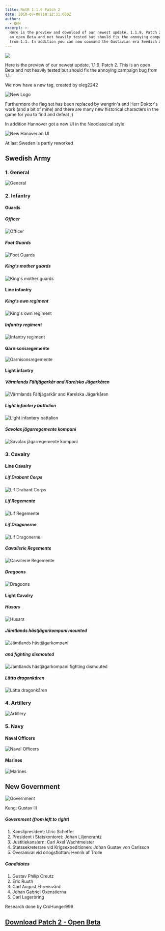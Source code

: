 ```yaml
---
title: RotR 1.1.9 Patch 2
date: 2018-07-08T18:12:31.000Z
author:
  - QHH
excerpt: >-
  Here is the preview and download of our newest update, 1.1.9, Patch 2. This is
  an open Beta and not heavily tested but should fix the annoying campaign bug
  from 1.1. In addition you can now command the Gustavian era Swedish army.
---
```

![](../_img/2018-07-08-patch2_promo-pic.png)

Here is the preview of our newest update, 1.1.9, Patch 2. This is an open Beta and not heavily tested but should fix the annoying campaign bug from 1.1.

We now have a new tag, created by oleg2242

![New Logo](https://steamuserimages-a.akamaihd.net/ugc/959713744232010466/5D9B8B06373712DBC7A6E60331EBDADF19332E9F/)

Furthermore the flag set has been replaced by wangrin's and Herr Doktor's work (and a bit of mine) and there are many new historical characters in the game for you to find and defeat ;)

In addition Hannover got a new UI in the Neoclassical style

![New Hanoverian UI](../_img/2018-07-08-patch2_hannover-ui.jpg)

At last Sweden is partly reworked

## Swedish Army

### 1. General

![General](../_img/2018-07-08-patch2_general.jpg)

### 2. Infantry

#### Guards

##### Officer
![Officer](../_img/2018-07-08-patch2_officer.png)

##### Foot Guards
![Foot Guards](../_img/2018-07-08-patch2_foot-guards.jpg)

##### King's mother guards
![King's mother guards](https://steamuserimages-a.akamaihd.net/ugc/930436190616336450/B2C0C5F1AF4006665A77C5F230D6240BAEE434E2/)  

#### Line infantry

##### King's own regiment
![King's own regiment](https://steamuserimages-a.akamaihd.net/ugc/930436190616335136/BF9F5404A733F3684DEF1FB3CEFB8817376E40F0/)

##### Infantry regiment
![Infantry regiment](../_img/2018-07-08-patch2_infantry-regiment.jpg)

#### Garnisonsregemente
![Garnisonsregemente](https://steamuserimages-a.akamaihd.net/ugc/932688289952456048/0A7280A07C42637E4741F4CDB711907B55AD016F/)

#### Light infantry

##### Värmlands Fältjägarkår and Karelska Jägarkåren
![Värmlands Fältjägarkår and Karelska Jägarkåren](https://steamuserimages-a.akamaihd.net/ugc/932688426800697105/88020B519E79D40C23F70E9A2AEA7A2FDCD9162C/)

##### Light infantery battalion
![Light infantery battalion](https://steamuserimages-a.akamaihd.net/ugc/932689273342272524/121E5EF28CC49E58D9F1EC42337CFEEB98448776/)

##### Savolax jägarregemente kompani
![Savolax jägarregemente kompani](https://steamuserimages-a.akamaihd.net/ugc/931563477021362727/0C6E55A108E460005E54FAB5088D1E711FBF9178/)

### 3. Cavalry

#### Line Cavalry

##### Lif Drabant Corps
![Lif Drabant Corps](https://steamuserimages-a.akamaihd.net/ugc/925919038097181802/016A3990DC651469277C6FDA0A67DC4274E989BC/)

##### Lif Regemente
![Lif Regemente](https://steamuserimages-a.akamaihd.net/ugc/925919427373673242/125D411339563112CD0296F4283410E7BC762B25/)

##### Lif Dragonerne
![Lif Dragonerne](https://steamuserimages-a.akamaihd.net/ugc/925919427373672648/5FB51AA7BBE12A1FE09D6CEFF2AAB468AA4E02BC/)

##### Cavallerie Regemente
![Cavallerie Regemente](https://steamuserimages-a.akamaihd.net/ugc/925919353424987453/789E0B8964001B9E8398CC7758C38841F5410F3A/)

##### Dragoons
![Dragoons](https://steamuserimages-a.akamaihd.net/ugc/934934697793073536/4469259F0C0454C115597CFCC22F6133EC25FADB/)

#### Light Cavalry

##### Husars
![Husars](https://steamuserimages-a.akamaihd.net/ugc/931563733650972515/03EE43AE2DD331CD2258C90E12C76429B4F49E01/)

##### Jämtlands hästjägarkompani mounted
![Jämtlands hästjägarkompani](https://steamuserimages-a.akamaihd.net/ugc/959712485770441182/9B2D067630EDB1B1928F2F1DAD35A23D42FB9417/)

##### and fighting dismouted

![Jämtlands hästjägarkompani fighting dismouted](https://steamuserimages-a.akamaihd.net/ugc/959712485770498734/8B20E7F2C63E0EDE432C3E302B1A601D22EFBE06/)

##### Lätta dragonkåren
![Lätta dragonkåren](https://steamuserimages-a.akamaihd.net/ugc/959713374305377688/7DF89C606D5A94F18077FDAF510B0A2D0D2D324F/)

### 4. Artillery
![Artillery](https://steamuserimages-a.akamaihd.net/ugc/932687096462709816/6D4ECAAB688499C978E30C19E00844B0C3B6756F/)

### 5. Navy

#### Naval Officers
![Naval Officers](https://steamuserimages-a.akamaihd.net/ugc/932688279558516531/978D007F54586FF34392225BE8E439FC86F52E70/)

#### Marines
![Marines](https://steamuserimages-a.akamaihd.net/ugc/848219851480969819/E5515000ACAE1DFD347DBF76CE73CE0D435840D9/)

## New Government
![Government](https://steamuserimages-a.akamaihd.net/ugc/959713610290873932/944283B7132E33FD64DA0C37B20D13B3A504C2E2/)

Kung: Gustav III

##### Government (from left to right)

1. Kanslipresident: Ulric Scheffer
2. President i Statskontoret: Johan Liljencrantz
3. Justitiekanslern: Carl Axel Wachtmeister
4. Statssekreterare vid Krigsexpeditionen: Johan Gustav von Carlsson
5. Överamiral vid örlogsflottan: Henrik af Trolle

##### Candidates

1. Gustav Philip Creutz
2. Eric Ruuth
3. Carl August Ehrensvärd
4. Johan Gabriel Oxenstierna
5. Carl Lagerbring

Research done by CroHunger999

## [Download Patch 2 - Open Beta](https://www.moddb.com/mods/imperial-splendour/downloads/rotr-119-patch-2-open-beta)
